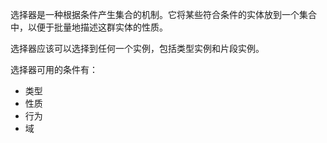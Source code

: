选择器是一种根据条件产生集合的机制。它将某些符合条件的实体放到一个集合中，以便于批量地描述这群实体的性质。

选择器应该可以选择到任何一个实例，包括类型实例和片段实例。

选择器可用的条件有：

+ 类型
+ 性质
+ 行为
+ 域

